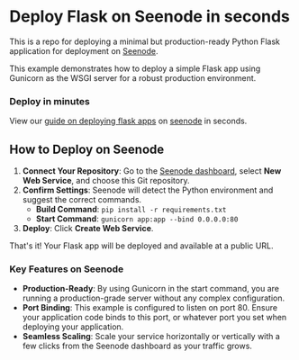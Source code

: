 # Deploy Flask on Seenode in seconds

This is a repo for deploying a minimal but production-ready Python Flask application for deployment on [Seenode](https://seenode.com).

This example demonstrates how to deploy a simple Flask app using Gunicorn as the WSGI server for a robust production environment.

### Deploy in minutes
View our [guide on deploying flask apps](https://seenode.com/docs/frameworks/python/flask/) on [seenode](https://seenode.com) in seconds.


## How to Deploy on Seenode

1.  **Connect Your Repository**: Go to the [Seenode dashboard](https://cloud.seenode.com), select **New Web Service**, and choose this Git repository.
2.  **Confirm Settings**: Seenode will detect the Python environment and suggest the correct commands.
    *   **Build Command**: `pip install -r requirements.txt`
    *   **Start Command**: `gunicorn app:app --bind 0.0.0.0:80`
3.  **Deploy**: Click **Create Web Service**.

That's it! Your Flask app will be deployed and available at a public URL.

### Key Features on Seenode

*   **Production-Ready**: By using Gunicorn in the start command, you are running a production-grade server without any complex configuration.
*   **Port Binding**: This example is configured to listen on port 80. Ensure your application code binds to this port, or whatever port you set when deploying your application.
*   **Seamless Scaling**: Scale your service horizontally or vertically with a few clicks from the Seenode dashboard as your traffic grows.
